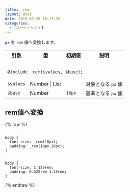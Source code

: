 ```yaml
---
title: _rem
layout: docs
date: 2019-09-29 10:17:35
categories:
  - [ユーティリティ]
---
```


`px` を `rem` 値へ変換します。

<table>
  <tr>
    <th>引数</th>
    <th>型</th>
    <th>初期値</th>
    <th>説明</th>
  </tr>
  <tr>
    <td colspan="4">
      <pre class="language-scss"><code>
@include _rem($values, $base);
</code></pre>
    </td>
  </tr>
  <tr>
    <td><code>$values</code></td>
    <td>Number | List</td>
    <td></td>
    <td>対象となる <code><span class="token unit">px</span></code> 値</td>
  </tr>
  <tr>
    <td><code>$base</code></td>
    <td>Number</td>
    <td><code class="language-scss">16px</code></td>
    <td>基準となる <code><span class="token unit">px</span></code> 値</td>
  </tr>
</table>

## rem値へ変換

<div class="c demo">
  <div class="code">
    {% raw %}
      <pre class="language-scss"><code>
body {
  font-size: _rem(18px);
  padding: _rem(10px 20px);
}
</code></pre>
      <pre class="language-css"><code>
body {
  font-size: 1.125rem;
  padding: 0.625rem 1.25rem;
}
</code></pre>
    {% endraw %}
  </div>
</div>